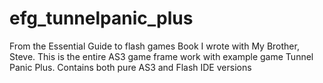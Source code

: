 # efg_tunnelpanic_plus
From the Essential Guide to flash games Book I wrote with My Brother, Steve. This is the entire AS3 game frame work with example game Tunnel Panic Plus. Contains both pure AS3 and Flash IDE versions
